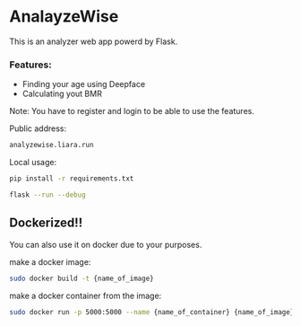 # AnalayzeWise
This is an analyzer web app powerd by Flask.


### Features:
- Finding your age using Deepface
- Calculating yout BMR

Note: You have to register and login to be able to use the features.

Public address:
```sh
analyzewise.liara.run
```
Local usage:

```sh
pip install -r requirements.txt
```

```sh
flask --run --debug
```

## Dockerized!!
You can also use it on docker due to your purposes.

make a docker image:
```sh
sudo docker build -t {name_of_image}
```
make a docker container from the image:
```sh
sudo docker run -p 5000:5000 --name {name_of_container} {name_of_image}
```
